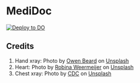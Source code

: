 # MediDoc

[![Deploy to DO](https://mp-assets1.sfo2.digitaloceanspaces.com/deploy-to-do/do-btn-blue.svg)](https://cloud.digitalocean.com/apps/new?repo=https://github.com/ayan-b/medidoc/tree/master)

## Credits

1. Hand xray: <span>Photo by <a href="https://unsplash.com/@owenbeard?utm_source=unsplash&amp;utm_medium=referral&amp;utm_content=creditCopyText">Owen Beard</a> on <a href="https://unsplash.com/s/photos/medical?utm_source=unsplash&amp;utm_medium=referral&amp;utm_content=creditCopyText">Unsplash</a></span>
2. Heart: <span>Photo by <a href="https://unsplash.com/@averey?utm_source=unsplash&amp;utm_medium=referral&amp;utm_content=creditCopyText">Robina Weermeijer</a> on <a href="https://unsplash.com/s/photos/medical?utm_source=unsplash&amp;utm_medium=referral&amp;utm_content=creditCopyText">Unsplash</a></span>
3. Chest xray: <span>Photo by <a href="https://unsplash.com/@cdc?utm_source=unsplash&amp;utm_medium=referral&amp;utm_content=creditCopyText">CDC</a> on <a href="https://unsplash.com/s/photos/x-ray?utm_source=unsplash&amp;utm_medium=referral&amp;utm_content=creditCopyText">Unsplash</a></span>

